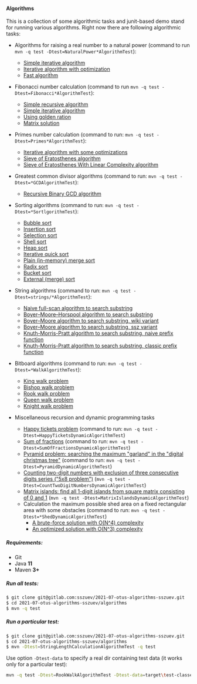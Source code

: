 #### Algorithms

This is a collection of some algorithmic tasks and junit-based demo stand for running various algorithms.
Right now there are following algorithmic tasks:

- Algorithms for raising a real number to a natural power (command to
  run `mvn -q test -Dtest=NaturalPower*AlgorithmTest`):
  * [Simple iterative algorithm](src/main/java/com/gitlab/sszuev/tasks/algebraic/power/NaturalPowerSimpleIterativeAlgorithm.java)
  * [Iterative algorithm with optimization](src/main/java/com/gitlab/sszuev/tasks/algebraic/power/NaturalPowerOptimizedIterativeAlgorithm.java)
  * [Fast algorithm](src/main/java/com/gitlab/sszuev/tasks/algebraic/power/NaturalPowerFastAlgorithm.java)

- Fibonacci number calculation (command to run `mvn -q test -Dtest=Fibonacci*AlgorithmTest`):
  * [Simple recursive algorithm](src/main/java/com/gitlab/sszuev/tasks/algebraic/fibonacci/FibonacciRecursiveAlgorithm.java)
  * [Simple iterative algorithm](src/main/java/com/gitlab/sszuev/tasks/algebraic/fibonacci/FibonacciIterativeAlgorithm.java)
  * [Using golden ration](src/main/java/com/gitlab/sszuev/tasks/algebraic/fibonacci/FibonacciGoldenRationAlgorithm.java)
  * [Matrix solution](src/main/java/com/gitlab/sszuev/tasks/algebraic/fibonacci/FibonacciMatrixAlgorithm.java)

- Primes number calculation (command to run: `mvn -q test -Dtest=Primes*AlgorithmTest`):
  * [Iterative algorithm with some optimizations](src/main/java/com/gitlab/sszuev/tasks/algebraic/primes/PrimesOptimizedIterativeAlgorithm.java)
  * [Sieve of Eratosthenes algorithm](src/main/java/com/gitlab/sszuev/tasks/algebraic/primes/PrimesSieveOfEratosthenesAlgorithm.java)
  * [Sieve of Eratosthenes With Linear Complexity algorithm](src/main/java/com/gitlab/sszuev/tasks/algebraic/primes/PrimesSieveOfEratosthenesLinearTimeAlgorithm.java)
  
- Greatest common divisor algorithms (command to run: `mvn -q test -Dtest=*GCDAlgorithmTest`):
  * [Recursive Binary GCD algorithm](src/main/java/com/gitlab/sszuev/tasks/algebraic/gcd/RecursiveBinaryGCDAlgorithm.java)

- Sorting algorithms (command to run: `mvn -q test -Dtest=*SortlgorithmTest`):
  * [Bubble sort](src/main/java/com/gitlab/sszuev/tasks/sorting/BubbleSortAlgorithm.java)
  * [Insertion sort](src/main/java/com/gitlab/sszuev/tasks/sorting/InsertionSortAlgorithm.java)
  * [Selection sort](src/main/java/com/gitlab/sszuev/tasks/sorting/SelectionSortAlgorithm.java)
  * [Shell sort](src/main/java/com/gitlab/sszuev/tasks/sorting/ShellSortAlgorithm.java)
  * [Heap sort](src/main/java/com/gitlab/sszuev/tasks/sorting/HeapSortAlgorithm.java)
  * [Iterative quick sort](src/main/java/com/gitlab/sszuev/tasks/sorting/IterativeQuickSortAlgorithm.java)
  * [Plain (in-memory) merge sort](src/main/java/com/gitlab/sszuev/tasks/sorting/MergeSortAlgorithm.java)
  * [Radix sort](src/main/java/com/gitlab/sszuev/tasks/sorting/RadixSortAlgorithm.java)
  * [Bucket sort](src/main/java/com/gitlab/sszuev/tasks/sorting/BucketSortAlgorithm.java)
  * [External (merge) sort](src/main/java/com/gitlab/sszuev/tasks/sorting/ExternalSortAlgorithm.java)

- String algorithms (command to run: `mvn -q test -Dtest=strings/*AlgorithmTest`):
  * [Naive full-scan algorithm to search substring](src/main/java/com/gitlab/sszuev/tasks/strings/NaiveSubstringFindOneAlgorithm.java)
  * [Boyer–Moore–Horspool algorithm to search substring](src/main/java/com/gitlab/sszuev/tasks/strings/BMHSubstringFindOneAlgorithm.java)
  * [Boyer–Moore algorithm to search substring, wiki variant](src/main/java/com/gitlab/sszuev/tasks/strings/WikiBMSubstringFindOneAlgorithm.java)
  * [Boyer–Moore algorithm to search substring, ssz variant](src/main/java/com/gitlab/sszuev/tasks/strings/MyBMSubstringFindOneAlgorithm.java)
  * [Knuth-Morris-Pratt algorithm to search substring, naive prefix function](src/main/java/com/gitlab/sszuev/tasks/strings/SimpleKMKSubstringFindAllAlgorithm.java)
  * [Knuth-Morris-Pratt algorithm to search substring, classic prefix function](src/main/java/com/gitlab/sszuev/tasks/strings/FastKMKSubstringFindAllAlgorithm.java)

- Bitboard algorithms (command to run: `mvn -q test -Dtest=*WalkAlgorithmTest`):
  * [King walk problem](src/main/java/com/gitlab/sszuev/tasks/bitboard/KingWalkAlgorithm.java)
  * [Bishop walk problem](src/main/java/com/gitlab/sszuev/tasks/bitboard/BishopWalkAlgorithm.java)
  * [Rook walk problem](src/main/java/com/gitlab/sszuev/tasks/bitboard/RookWalkAlgorithm.java)
  * [Queen walk problem](src/main/java/com/gitlab/sszuev/tasks/bitboard/QueenWalkAlgorithm.java)
  * [Knight walk problem](src/main/java/com/gitlab/sszuev/tasks/bitboard/KnightWalkAlgorithm.java)
  
- Miscellaneous recursion and dynamic programming tasks
  * [Happy tickets problem](src/main/java/com/gitlab/sszuev/tasks/dynamic/tickets/HappyTicketsDynamicAlgorithm.java) (command to run: `mvn -q test -Dtest=HappyTicketsDynamicAlgorithmTest`)
  * [Sum of fractions](src/main/java/com/gitlab/sszuev/tasks/dynamic/fractions/SumOfFractionsDynamicAlgorithm.java) (command to run: `mvn -q test -Dtest=SumOfFractionsDynamicAlgorithmTest`)
  * [Pyramid problem: searching the maximum "garland" in the "digital christmas tree"](src/main/java/com/gitlab/sszuev/tasks/dynamic/pyramid/PyramidDynamicAlgorithm.java) (command to run: `mvn -q test -Dtest=PyramidDynamicAlgorithmTest`)
  * [Counting two-digit numbers with exclusion of three consecutive digits series ("5x8 problem")](src/main/java/com/gitlab/sszuev/tasks/dynamic/misc/CountTwoDigitNumbersDynamicAlgorithm.java) (`mvn -q test -Dtest=CountTwoDigitNumbersDynamicAlgorithmTest`)
  * [Matrix islands: find all 1-digit islands from square matrix consisting of 0 and 1](src/main/java/com/gitlab/sszuev/tasks/dynamic/matrix/MatrixIslandsDynamicAlgorithm.java) (`mvn -q test -Dtest=MatrixIslandsDynamicAlgorithmTest`)
  * Calculation the maximum possible shed area on a fixed rectangular area with some obstacles (command to run: `mvn -q test -Dtest=*ShedDynamicAlgorithmTest`)
    - [A brute-force solution with O(N^4) complexity](src/main/java/com/gitlab/sszuev/tasks/dynamic/shed/SmallShedDynamicAlgorithm.java)
    - [An optimized solution with O(N^3) complexity](src/main/java/com/gitlab/sszuev/tasks/dynamic/shed/LargeShedDynamicAlgorithm.java)

##### Requirements:

- Git
- Java **11**
- Maven **3+**

##### Run all tests:

```bash
$ git clone git@gitlab.com:sszuev/2021-07-otus-algorithms-sszuev.git
$ cd 2021-07-otus-algorithms-sszuev/algorithms
$ mvn -q test
```

##### Run a particular test:

```bash
$ git clone git@gitlab.com:sszuev/2021-07-otus-algorithms-sszuev.git
$ cd 2021-07-otus-algorithms-sszuev/algorithms
$ mvn -Dtest=StringLengthCalculationAlgorithmTest -q test
```

Use option `-Dtest-data` to specify a real dir containing test data (it works only for a particular test):

```bash
mvn -q test -Dtest=RookWalkAlgorithmTest -Dtest-data=target\test-classes\bitboard\rook
``` 